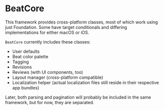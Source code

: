 #  BeatCore

This framework provides cross-platform classes, most of which work using just Foundation. Some have target conditionals and differing implementations for either macOS or iOS. 

`BeatCore` currently includes these classes:

- User defaults
- Beat color palette
- Tagging
- Revisions
- Reviews (with UI components, too)
- Layout manager (cross-platform compatible)
- Localization helper (actual localization files still reside in their respective app bundles)

Later, both parsing and pagination will probably be included in the same framework, but for now, they are separated. 
 
